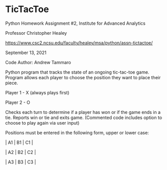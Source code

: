 # TicTacToe

Python Homework Assignment #2, Institute for Advanced Analytics

Professor Christopher Healey

https://www.csc2.ncsu.edu/faculty/healey/msa/python/assn-tictactoe/

September 13, 2021

Code Author: Andrew Tammaro

Python program that tracks the state of an ongoing tic-tac-toe game. Program allows each player to choose the position they want to place their piece.

Player 1 - X (always plays first)

Player 2 - O

Checks each turn to determine if a player has won or if the game ends in a tie. Reports win or tie and exits game. (Commented code includes option to choose to play again via user input)

Positions must be entered in the following form, upper or lower case:


| A1 | B1 | C1 |


| A2 | B2 | C2 |


| A3 | B3 | C3 |

